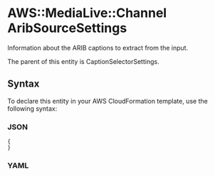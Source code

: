 # AWS::MediaLive::Channel AribSourceSettings<a name="aws-properties-medialive-channel-aribsourcesettings"></a>

Information about the ARIB captions to extract from the input\.

The parent of this entity is CaptionSelectorSettings\.

## Syntax<a name="aws-properties-medialive-channel-aribsourcesettings-syntax"></a>

To declare this entity in your AWS CloudFormation template, use the following syntax:

### JSON<a name="aws-properties-medialive-channel-aribsourcesettings-syntax.json"></a>

```
{
}
```

### YAML<a name="aws-properties-medialive-channel-aribsourcesettings-syntax.yaml"></a>

```
```